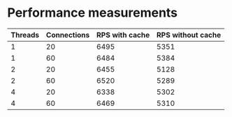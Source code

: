 # Performance measurements

| Threads | Connections | RPS with cache | RPS without cache |
| ------- | ----------- | -------------- | ----------------- |
| 1       | 20          | 6495           | 5351              |
| 1       | 60          | 6484           | 5384              |
| 2       | 20          | 6455           | 5128              |
| 2       | 60          | 6520           | 5289              |
| 4       | 20          | 6338           | 5302              |
| 4       | 60          | 6469           | 5310              |